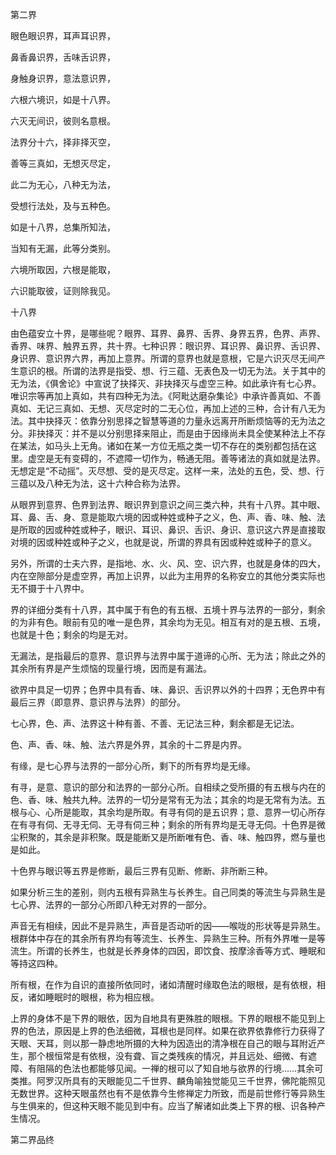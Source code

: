 第二界

眼色眼识界，耳声耳识界，

鼻香鼻识界，舌味舌识界，

身触身识界，意法意识界，

六根六境识，如是十八界。

六灭无间识，彼则名意根。

法界分十六，择非择灭空，

善等三真如，无想灭尽定，

此二为无心，八种无为法，

受想行法处，及与五种色。

如是十八界，总集所知法，

当知有无漏，此等分类别。

六境所取因，六根是能取，

六识能取彼，证则除我见。

十八界

由色蕴安立十界，是哪些呢？眼界、耳界、鼻界、舌界、身界五界，色界、声界、香界、味界、触界五界，共十界。七种识界：眼识界、耳识界、鼻识界、舌识界、身识界、意识界六界，再加上意界。所谓的意界也就是意根，它是六识灭尽无间产生意识的根。所谓的法界是指受、想、行三蕴、无表色及一切无为法。关于其中的无为法，《俱舍论》中宣说了抉择灭、非抉择灭与虚空三种。如此承许有七心界。唯识宗等再加上真如，共有四种无为法。《阿毗达磨杂集论》中承许善真如、不善真如、无记三真如、无想、灭尽定时的二无心位，再加上述的三种，合计有八无为法。其中抉择灭：依靠分别思择之智慧等道的力量永远离开所断烦恼等的无为法之分。非抉择灭：并不是以分别思择来阻止，而是由于因缘尚未具全使某种法上不存在某法，如马头上无角。诸如在某一方位无瓶之类一切不存在的类别都包括在这里。虚空是无有变碍的，不遮障一切作为，畅通无阻。善等诸法的真如就是法界。无想定是“不动摇”。灭尽想、受的是灭尽定。这样一来，法处的五色，受、想、行三蕴以及八种无为法，这十六种合称为法界。

从眼界到意界、色界到法界、眼识界到意识之间三类六种，共有十八界。其中眼、耳、鼻、舌、身、意是能取六境的因或种姓或种子之义，色、声、香、味、触、法是所取的因或种姓或种子，眼识、耳识、鼻识、舌识、身识、意识这六界是直接取对境的因或种姓或种子之义，也就是说，所谓的界具有因或种姓或种子的意义。

另外，所谓的士夫六界，是指地、水、火、风、空、识六界，也就是身体的四大，内在空隙部分是虚空界，再加上识界，以此为主用界的名称安立的其他分类实际也无不摄于十八界中。

界的详细分类有十八界，其中属于有色的有五根、五境十界与法界的一部分，剩余的为非有色。眼前有见的唯一是色界，其余均为无见。相互有对的是五根、五境，也就是十色；剩余的均是无对。

无漏法，是指最后的意界、意识界与法界中属于道谛的心所、无为法；除此之外的其余所有界是产生烦恼的现量行境，因而是有漏法。

欲界中具足一切界；色界中具有香、味、鼻识、舌识界以外的十四界；无色界中有最后三界（即意界、意识界与法界）的部分。

七心界，色、声、法界这十种有善、不善、无记法三种，剩余都是无记法。

色、声、香、味、触、法六界是外界，其余的十二界是内界。

有缘，是七心界与法界的一部分心所，剩下的所有界均是无缘。

有寻，是意、意识的部分和法界的一部分心所。自相续之受所摄的有五根与内在的色、香、味、触共九种。法界的一切分是常有无为法；其余的均是无常有为法。五根与心、心所是能取，其余均是所取。有寻有伺的是五识界；意、意界一切心所存在有寻有伺、无寻无伺、无寻有伺三种；剩余的所有界均是无寻无伺。十色界是微尘积聚的，其余是非积聚。既是能断又是所断唯有色、香、味、触四界，燃与量也是如此。

十色界与眼识等五界是修断，最后三界有见断、修断、非所断三种。

如果分析三生的差别，则内五根有异熟生与长养生。自己同类的等流生与异熟生是七心界、法界的一部分心所即八种无对界的一部分。

声音无有相续，因此不是异熟生，声音是否动听的因——喉咙的形状等是异熟生。根群体中存在的其余所有界均有等流生、长养生、异熟生三种。所有外界唯一是等流生。所谓的长养生，也就是长养身体的四因，即饮食、按摩涂香等方式、睡眠和等持这四种。

所有根，在作为自识的直接所依同时，诸如清醒时缘取色法的眼根，是有依根，相反，诸如睡眠时的眼根，称为相应根。

上界的身体不是下界的眼依，因为自地具有更殊胜的眼根。下界的眼根不能见到上界的色法，原因是上界的色法细微，耳根也是同样。如果在欲界依靠修行力获得了天眼、天耳，则以那一静虑地所摄的大种为因造出的清净根在自己的眼与耳附近产生，那个根恒常是有依根，没有聋、盲之类残疾的情况，并且远处、细微、有遮障、有阻隔的色法也都能够见闻。一禅的根可以了知自地与欲界的行境……其余可类推。阿罗汉所具有的天眼能见二千世界、麟角喻独觉能见三千世界，佛陀能照见无数世界。这种天眼虽然也有不是依靠今生修禅定力所致，而是前世修行等异熟生与生俱来的，但这种天眼不能见到中有。应当了解诸如此类上下界的根、识各种产生情况。

第二界品终
